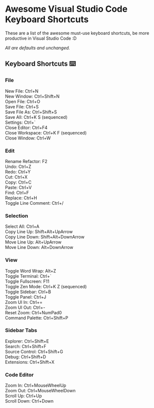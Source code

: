 # Awesome Visual Studio Code Keyboard Shortcuts

These are a list of the awesome must-use keyboard shortcuts, be more productive in Visual Studio Code :D

_All are defaults and unchanged._

## Keyboard Shortcuts ⌨️

### File

New File: Ctrl+N\
New Window: Ctrl+Shift+N\
Open File: Ctrl+O\
Save File: Ctrl+S\
Save File As: Ctrl+Shift+S\
Save All: Ctrl+K S (sequenced)\
Settings: Ctrl+\`\
Close Editor: Ctrl+F4\
Close Workspace: Ctrl+K F (sequenced)\
Close Window: Ctrl+W

### Edit

Rename Refactor: F2\
Undo: Ctrl+Z\
Redo: Ctrl+Y\
Cut: Ctrl+X\
Copy: Ctrl+C\
Paste: Ctrl+V\
Find: Ctrl+F\
Replace: Ctrl+H\
Toggle Line Comment: Ctrl+/

### Selection

Select All: Ctrl+A\
Copy Line Up: Shift+Alt+UpArrow\
Copy Line Down: Shift+Alt+DownArrow\
Move Line Up: Alt+UpArrow\
Move Line Down: Alt+DownArrow

### View

Toggle Word Wrap: Alt+Z\
Toggle Terminal: Ctrl+\`\
Toggle Fullscreen: F11\
Toggle Zen Mode: Ctrl+K Z (sequenced)\
Toggle Sidebar: Ctrl+B\
Toggle Panel: Ctrl+J\
Zoom UI In: Ctrl+=\
Zoom UI Out: Ctrl+-\
Reset Zoom: Ctrl+NumPad0\
Command Palette: Ctrl+Shift+P

### Sidebar Tabs

Explorer: Ctrl+Shift+E\
Search: Ctrl+Shift+F\
Source Control: Ctrl+Shift+G\
Debug: Ctrl+Shift+D\
Extensions: Ctrl+Shift+X

### Code Editor

Zoom In: Ctrl+MouseWheelUp\
Zoom Out: Ctrl+MouseWheelDown\
Scroll Up: Ctrl+Up\
Scroll Down: Ctrl+Down

